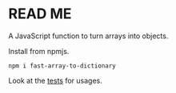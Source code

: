 # READ ME

A JavaScript function to turn arrays into objects.

Install from npmjs.

```
npm i fast-array-to-dictionary
```

Look at the [tests](blob/master/index.js) for usages.
